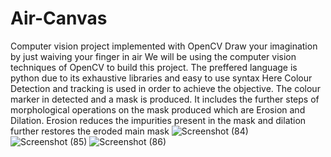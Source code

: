 # Air-Canvas
Computer vision project implemented with OpenCV 
Draw your imagination by just waiving your finger in air 
We will be using the computer vision techniques of OpenCV to build this project.
The preffered language is python due to its exhaustive libraries and easy to use syntax 
Here Colour Detection and tracking is used in order to achieve the objective. 
The colour marker in detected and a mask is produced. 
It includes the further steps of morphological operations on the mask produced which are Erosion and Dilation. 
Erosion reduces the impurities present in the mask and dilation further restores the eroded main mask
![Screenshot (84)](https://user-images.githubusercontent.com/60617403/181000849-ecb59170-0819-4c7d-ae98-9409be930bf6.png)
![Screenshot (85)](https://user-images.githubusercontent.com/60617403/181000862-e097dc12-d649-462e-a8ed-bf77e91ef0a8.png)
![Screenshot (86)](https://user-images.githubusercontent.com/60617403/181000873-42fcb7c3-0ae3-449c-8687-0b125091a55f.png)
